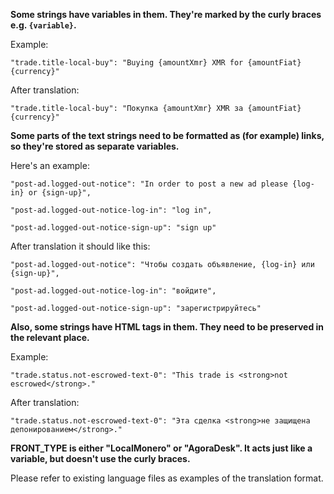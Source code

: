   
  **Some strings have variables in them. They're marked by the curly braces e.g. `{variable}`.**
  
  Example: 
  
  `"trade.title-local-buy": "Buying {amountXmr} XMR for {amountFiat} {currency}"`

  After translation:
  
  `"trade.title-local-buy": "Покупка {amountXmr} XMR за {amountFiat} {currency}"`
  
  **Some parts of the text strings need to be formatted as (for example) links, so they're stored as separate variables.**
  
  Here's an example: 
  
  `"post-ad.logged-out-notice": "In order to post a new ad please {log-in} or {sign-up}",`
  
  `"post-ad.logged-out-notice-log-in": "log in",`
  
  `"post-ad.logged-out-notice-sign-up": "sign up"`
  
  After translation it should like this: 
  
  `"post-ad.logged-out-notice": "Чтобы создать объявление, {log-in} или {sign-up}",`
  
  `"post-ad.logged-out-notice-log-in": "войдите",`
  
  `"post-ad.logged-out-notice-sign-up": "зарегистрируйтесь"`
  
  **Also, some strings have HTML tags in them. They need to be preserved in the relevant place.**
  
  Example:
  
  `"trade.status.not-escrowed-text-0": "This trade is <strong>not escrowed</strong>."`

  After translation:
  
 `"trade.status.not-escrowed-text-0": "Эта сделка <strong>не защищена депонированием</strong>."`
 
 **FRONT_TYPE is either "LocalMonero" or "AgoraDesk". It acts just like a variable, but doesn't use the curly braces.**

  Please refer to existing language files as examples of the translation format.
